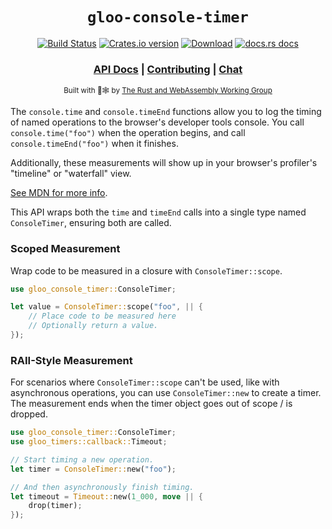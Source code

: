 <div align="center">

  <h1><code>gloo-console-timer</code></h1>

  <p>
    <a href="https://dev.azure.com/rustwasm/gloo/_build?definitionId=6"><img src="https://img.shields.io/azure-devops/build/rustwasm/gloo/6.svg?style=flat-square" alt="Build Status" /></a>
    <a href="https://crates.io/crates/gloo-console-timer"><img src="https://img.shields.io/crates/v/gloo-console-timer.svg?style=flat-square" alt="Crates.io version" /></a>
    <a href="https://crates.io/crates/gloo-console-timer"><img src="https://img.shields.io/crates/d/gloo-console-timer.svg?style=flat-square" alt="Download" /></a>
    <a href="https://docs.rs/gloo-console-timer"><img src="https://img.shields.io/badge/docs-latest-blue.svg?style=flat-square" alt="docs.rs docs" /></a>
  </p>

  <h3>
    <a href="https://docs.rs/gloo-console-timer">API Docs</a>
    <span> | </span>
    <a href="https://github.com/rustwasm/gloo/blob/master/CONTRIBUTING.md">Contributing</a>
    <span> | </span>
    <a href="https://discordapp.com/channels/442252698964721669/443151097398296587">Chat</a>
  </h3>

  <sub>Built with 🦀🕸 by <a href="https://rustwasm.github.io/">The Rust and WebAssembly Working Group</a></sub>
</div>


The `console.time` and `console.timeEnd` functions allow you to log the
timing of named operations to the browser's developer tools console. You
call `console.time("foo")` when the operation begins, and call
`console.timeEnd("foo")` when it finishes.

Additionally, these measurements will show up in your browser's profiler's
"timeline" or "waterfall" view.

[See MDN for more info](https://developer.mozilla.org/en-US/docs/Web/API/console#Timers).

This API wraps both the `time` and `timeEnd` calls into a single type
named `ConsoleTimer`, ensuring both are called.

### Scoped Measurement

Wrap code to be measured in a closure with `ConsoleTimer::scope`.

```rust
use gloo_console_timer::ConsoleTimer;

let value = ConsoleTimer::scope("foo", || {
    // Place code to be measured here
    // Optionally return a value.
});
```

### RAII-Style Measurement

For scenarios where `ConsoleTimer::scope` can't be used, like with
asynchronous operations, you can use `ConsoleTimer::new` to create a timer.
The measurement ends when the timer object goes out of scope / is dropped.

```rust
use gloo_console_timer::ConsoleTimer;
use gloo_timers::callback::Timeout;

// Start timing a new operation.
let timer = ConsoleTimer::new("foo");

// And then asynchronously finish timing.
let timeout = Timeout::new(1_000, move || {
    drop(timer);
});
```
